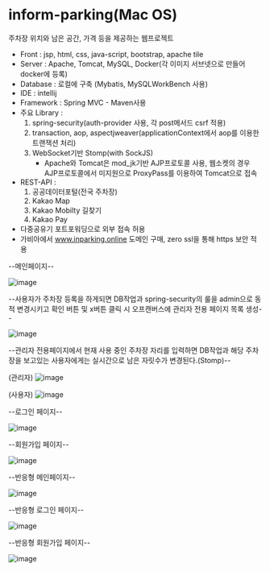 # inform-parking(Mac OS)
주차장 위치와 남은 공간, 가격 등을 제공하는 웹프로젝트

* Front : jsp, html, css, java-script, bootstrap, apache tile
* Server : Apache, Tomcat, MySQL, Docker(각 이미지 서브넷으로 만들어 docker에 등록)
* Database : 로컬에 구축 (Mybatis, MySQLWorkBench 사용)
* IDE : intellij
* Framework : Spring MVC - Maven사용
* 주요 Library : 
  1. spring-security(auth-provider 사용, 각 post메서드 csrf 적용)
  2. transaction, aop, aspectjweaver(applicationContext에서 aop를 이용한 트랜잭션 처리)
  3. WebSocket기반 Stomp(with SockJS)
     * Apache와 Tomcat은 mod_jk기반 AJP프로토콜 사용, 웹소켓의 경우 AJP프로토콜에서 미지원으로 ProxyPass를 이용하여 Tomcat으로 접속
* REST-API : 
  1. 공공데이터포털(전국 주차장)
  2. Kakao Map
  3. Kakao Mobilty 길찾기
  4. Kakao Pay
* 다중공유기 포트포워딩으로 외부 접속 허용
* 가비아에서 www.inparking.online 도메인 구매, zero ssl을 통해 https 보안 적용


--메인페이지--

![image](https://user-images.githubusercontent.com/45596085/213401710-7b3c50e3-c3c0-4c30-8711-5206e336a1f6.png)


--사용자가 주차장 등록을 하게되면 DB작업과 spring-security의 룰을 admin으로 동적 변경시키고 확인 버튼 및 x버튼 클릭 시 오프캔버스에 관리자 전용 페이지 목록 생성--

![image](https://user-images.githubusercontent.com/45596085/214702516-03f09c04-51c7-4b78-9c61-19826a6ae505.png)


--관리자 전용페이지에서 현재 사용 중인 주차장 자리를 입력하면 DB작업과 해당 주차장을 보고있는 사용자에게는 실시간으로 남은 자릿수가 변경된다.(Stomp)--

(관리자)
![image](https://user-images.githubusercontent.com/45596085/214701845-f6c38438-14f6-4f94-8ecc-10a91785def1.png)

(사용자)
![image](https://user-images.githubusercontent.com/45596085/214701914-ff5a8734-64f3-44b6-8e7b-5f70b645499c.png)





--로그인 페이지--

![image](https://user-images.githubusercontent.com/45596085/211064015-fa93cc91-5f54-4e54-83e5-cd0c3385e20b.png)



--회원가입 페이지--

![image](https://user-images.githubusercontent.com/45596085/211064181-79edc61d-2adf-428d-892c-a21cff840257.png)



--반응형 메인페이지--


![image](https://user-images.githubusercontent.com/45596085/212411868-a611b966-d90d-4000-b6c8-ab6d5be7a3cf.png)




--반응형 로그인 페이지--


![image](https://user-images.githubusercontent.com/45596085/212411854-674741a2-82e9-4430-be41-898814ce025b.png)




--반응형 회원가입 페이지--


![image](https://user-images.githubusercontent.com/45596085/212411814-c4708ef6-aa82-4375-8253-971349c2517e.png)
